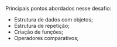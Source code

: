 Principais pontos abordados nesse desafio:

- Estrutura de dados com objetos;
- Estrutura de repetição;
- Criação de funções;
- Operadores comparativos;